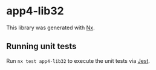 # app4-lib32

This library was generated with [Nx](https://nx.dev).

## Running unit tests

Run `nx test app4-lib32` to execute the unit tests via [Jest](https://jestjs.io).
